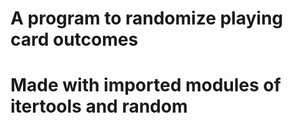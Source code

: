 # A program to randomize playing card outcomes

# Made with imported modules of itertools and random
